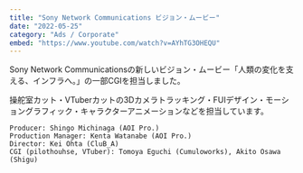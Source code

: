 ```yaml
---
title: "Sony Network Communications ビジョン・ムービー"
date: "2022-05-25"
category: "Ads / Corporate"
embed: "https://www.youtube.com/watch?v=AYhTG3OHEQU"
---
```


Sony Network Communicationsの新しいビジョン・ムービー「人類の変化を支える、インフラへ。」の一部CGIを担当しました。

操舵室カット・VTuberカットの3Dカメラトラッキング・FUIデザイン・モーショングラフィック・キャラクターアニメーションなどを担当しています。

```plaintext
Producer: Shingo Michinaga (AOI Pro.)
Production Manager: Kenta Watanabe (AOI Pro.)
Director: Kei Ohta (CluB_A)
CGI (pilothouhse, VTuber): Tomoya Eguchi (Cumuloworks), Akito Osawa (Shigu)
```
